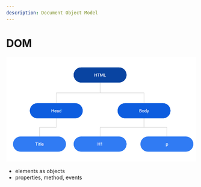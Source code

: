 ```yaml
---
description: Document Object Model
---
```


# DOM

![](<../../.gitbook/assets/image (1) (1).png>)

* elements as objects
* properties, method, events

